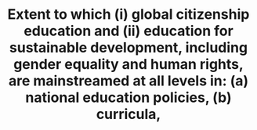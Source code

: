 ﻿---
graph_title: >-
  Percentage  of  US  8th  graders  attending  public  or  private  schools  that  emphasize  "world  affairs"  to  a  moderate  or  great  extent  
title: >-
  Extent  to  which  (i)  global  citizenship  education  and  (ii)  education  for  sustainable  development,  including  gender  equality  and  human  rights,  are  mainstreamed  at  all  levels  in:  (a)  national  education  policies,  (b)  curricula,  
permalink: /4-7-1/
sdg_goal: 4
layout: indicator
indicator: 4.7.1
indicator_variable: i4_7_1_total
graph: bar
graph_type_description: Bar  graph
graph_status_notes: Graphed
variable_description: null
variable_notes: null
un_designated_tier: '3'
un_custodial_agency: 'UNESCO-UIS  (Partnering  Agencies:  OECD,  UNEP,  UN  Women)'
target_id: '4.7'
has_metadata: true
goal_meta_link: 'http://unstats.un.org/sdgs/files/metadata-compilation/Metadata-Goal-4.pdf'
goal_meta_link_page: 11
source_url: 'http://nces.ed.gov/nationsreportcard/civics/'
international_and_national_references: >-
  https://www.oecd.org/pisa/aboutpisa/Global-competency-for-an-inclusive-world.pdf
indicator_name: >-
  Extent  to  which  (i)  global  citizenship  education  and  (ii)  education  for  sustainable  development,  including  gender  equality  and  human  rights,  are  mainstreamed  at  all  levels  in:  (a)  national  education  policies,  (b)  curricula,  
target: >-
  By  2030,  ensure  that  all  learners  acquire  the  knowledge  and  skills  needed  to  promote  sustainable  development,  including,  among  others,  through  education  for  sustainable  development  and  sustainable  lifestyles,  human  rights,  gen
source_title: null
source_notes: null
published: true
actual_indicator_available: >-
  Percentage  of  8th  grade  respondents  who  are  in  public  and  private  schools  that  emphasize  "world  affairs"  to  a  moderate  or  great  extent.
us_method_of_computation: >-
  Percentage  of  8th  grade  respondents  who  are  in  schools  that  emphasize  "world  affairs"  to  a  moderate  or  great  extent.
comments_and_limitations: >-
  The  SDG  4.7.1  concept  is  difficult  to  define  and  measure,  and  it  involves  a  wide  array  of  different  concepts  and  processes  that  are  difficult  to  reduce  to  a  statistical  indicator.  Particular  with  countries  with  federal  education  systems,  such  as  the  United  States,  there  is  no  way  to  measure  this  indicator  with  available  data  even  if  the  concepts  were  clear.  Local  and  state  education  agencies  are  responsible  for  determining  student  curriculum.  Individual  schools  of  teacher  education  would  set  the  curriculum  for  their  programs.  In  2018,  OECD  will  begin  collection  of  global  citizenship  data  in  PISA.  The  PISA  2018  assessment  aims  to  build  a  single  scale  that  measures  to  what  extent  students  are  able  to  use  their  knowledge  and  understand,  recognize  relationships  and  perspectives,  and  think  critically  about  a  specific  global  or  intercultural  issue.  This  scale  would  be  based  solely  on  the  Global  Competence  cognitive  items,  see  (https://www.oecd.org/pisa/aboutpisa/Global-competency-for-an-inclusive-world.pdf).  This  study  would  offer  widely  used  assessment  score  that  could  be  compared  across  countries.  It  is  strongly  recommended  to  adopt  this  metric,  rather  the  proposed  indicator  4.7.1  which  is  too  broad  and  vaguely  defined  to  be  expressed  as  a  statistical  indicator,  at  least  without  considerable  development.  Note  that  the  U.S.  response  for  this  indicator  is  for  only  one  grade  group  and  one  element  of  the  potential  framework  that  could  be  used  to  construct  a  composite  suitable  for  measuring  the  desired  concept.
periodicity: Every  4  years
time_period: '2014'
unit_of_measure: Percentage
disaggregation_categories: 'sex,  disability  status,  and  urbanicity'
disaggregation_geography: National
date_of_national_source_publication: April  2015
date_metadata_updated: October  2016
scheduled_update_by_national_source: April  2019
source_agency_survey_dataset: >-
  National  Center  for  Education  Statistics,  National  Assessment  of  Educational  Progress,  Civics  Assessment.
source_agency_staff_name: Tom  Snyder
source_agency_staff_email: tom.snyder@ed.gov
actual_indicator_available_description: "The  assessment,  student,  and  school  data  are  based  on  a  civic  framework  that  incorporates  ideas  and  input  from  subject  area  experts,  school  administrators,  policymakers,  teachers,  parents,  and  others.  The  NAEP  Civics  Framework  describes  the  assessment  content  and  how  students'  responses  are  evaluated.  This  framework  shaped  the  1998,  2006,  2010,  and  2014  civics  assessments.  The  assessment  exercises  and  scoring  criteria  were  developed  by  a  committee  of  civics  educators  and  curriculum  experts  to  capture  the  goals  of  the  framework.  The  framework,  which  describes  the  goals  of  the  civics  assessment  and  what  kind  of  exercises  it  ought  to  feature,  was  created  by  the  Board  through  a  comprehensive  national  process  involving  educators,  researchers,  measurement  experts,  administrators,  and  members  of  the  general  public.  The  NAEP  Civics  Standing  Committee  was  instrumental  in  developing  the  assessment,  guided  by  the  framework.  The  framework  describes  the  types  of  texts  and  questions  to  be  included  in  the  assessment,  as  well  as  how  the  questions  should  be  designed  and  scored.  The  framework  recommends  that  the  assessment  should  be  organized  around  three  main  components:  1)  Knowledge;  2)  Intellectual  and  participatory  skills;  3)  Civic  dispositions.  Variable  name  Variable  label  i4_7_1_total\t\t  Percent  of  8th  graders  in  schools  that  emphasize  \"world  affairs\"  to  a  moderate  or  great  extent,  total  i4_7_1_male\t\t  Percent  of  8th  graders  in  schools  that  emphasize  \"world  affairs\"  to  a  moderate  or  great  extent,  male  i4_7_1_female\t  Percent  of  8th  graders  in  schools  that  emphasize  \"world  affairs\"  to  a  moderate  or  great  extent,  female  i4_7_1_disabilities  Percent  of  8th  graders  in  schools  that  emphasize  \"world  affairs\"  to  a  moderate  or  great  extent,  with  disabilities  i4_7_1_nodisabilities  Percent  of  8th  graders  in  schools  that  emphasize  \"world  affairs\"  to  a  moderate  or  great  extent,  without  disabilities  i4_7_1_urban\t\t  Percent  of  8th  graders  in  schools  that  emphasize  \"world  affairs\"  to  a  moderate  or  great  extent,  urban  i4_7_1_suburban\t\t  Percent  of  8th  graders  in  schools  that  emphasize  \"world  affairs\"  to  a  moderate  or  great  extent,  suburban  i4_7_1_town\t\t  Percent  of  8th  graders  in  schools  that  emphasize  \"world  affairs\"  to  a  moderate  or  great  extent,  town  i4_7_1_rural\t\t  Percent  of  8th  graders  in  schools  that  emphasize  \"world  affairs\"  to  a  moderate  or  great  extent,  rural"
---